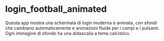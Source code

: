 # login_football_animated
Questa app mostra una schermata di login moderna e animata, con sfondi che cambiano automaticamente e animazioni fluide per i campi e i pulsanti. Ogni immagine di sfondo ha una didascalia a tema calcistico.

